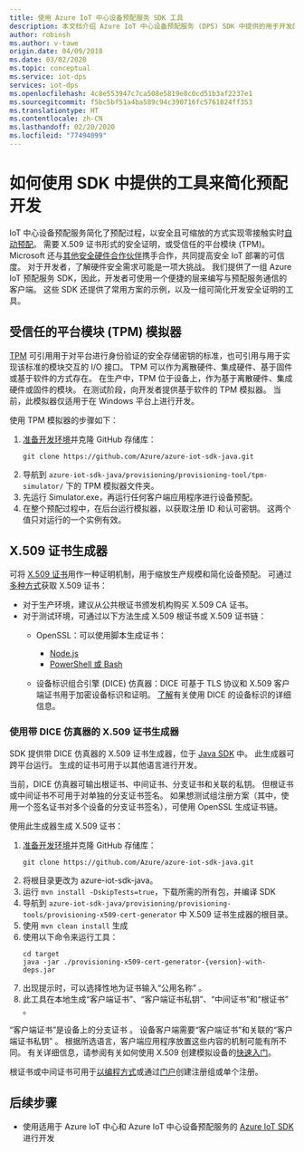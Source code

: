 ```yaml
---
title: 使用 Azure IoT 中心设备预配服务 SDK 工具
description: 本文档介绍 Azure IoT 中心设备预配服务 (DPS) SDK 中提供的用于开发的工具
author: robinsh
ms.author: v-tawe
origin.date: 04/09/2018
ms.date: 03/02/2020
ms.topic: conceptual
ms.service: iot-dps
services: iot-dps
ms.openlocfilehash: 4c8e553947c7ca508e5819e8c0cd51b3af2237e1
ms.sourcegitcommit: f5bc5bf51a4ba589c94c390716fc5761024ff353
ms.translationtype: HT
ms.contentlocale: zh-CN
ms.lasthandoff: 02/20/2020
ms.locfileid: "77494099"
---
```

# <a name="how-to-use-tools-provided-in-the-sdks-to-simplify-development-for-provisioning"></a>如何使用 SDK 中提供的工具来简化预配开发
IoT 中心设备预配服务简化了预配过程，以安全且可缩放的方式实现零接触实时[自动预配](concepts-auto-provisioning.md)。  需要 X.509 证书形式的安全证明，或受信任的平台模块 (TPM)。  Microsoft 还与[其他安全硬件合作伙伴](https://azure.microsoft.com/blog/azure-iot-supports-new-security-hardware-to-strengthen-iot-security/)携手合作，共同提高安全 IoT 部署的可信度。 对于开发者，了解硬件安全需求可能是一项大挑战。 我们提供了一组 Azure IoT 预配服务 SDK，因此，开发者可使用一个便捷的层来编写与预配服务通信的客户端。 这些 SDK 还提供了常用方案的示例，以及一组可简化开发安全证明的工具。

## <a name="trusted-platform-module-tpm-simulator"></a>受信任的平台模块 (TPM) 模拟器
[TPM](/iot-dps/concepts-security) 可引用用于对平台进行身份验证的安全存储密钥的标准，也可引用与用于实现该标准的模块交互的 I/O 接口。 TPM 可以作为离散硬件、集成硬件、基于固件或基于软件的方式存在。  在生产中，TPM 位于设备上，作为基于离散硬件、集成硬件或固件的模块。 在测试阶段，向开发者提供基于软件的 TPM 模拟器。  当前，此模拟器仅适用于在 Windows 平台上进行开发。

使用 TPM 模拟器的步骤如下：
1. [准备开发环境](/iot-dps/quick-enroll-device-x509-java)并克隆 GitHub 存储库：
   ```
   git clone https://github.com/Azure/azure-iot-sdk-java.git
   ```
2. 导航到 ```azure-iot-sdk-java/provisioning/provisioning-tool/tpm-simulator/``` 下的 TPM 模拟器文件夹。
3. 先运行 Simulator.exe，再运行任何客户端应用程序进行设备预配。
4. 在整个预配过程中，在后台运行模拟器，以获取注册 ID 和认可密钥。  这两个值只对运行的一个实例有效。

## <a name="x509-certificate-generator"></a>X.509 证书生成器
可将 [X.509 证书](/iot-dps/concepts-security#x509-certificates)用作一种证明机制，用于缩放生产规模和简化设备预配。  可通过[多种方式](/iot-hub/iot-hub-x509ca-overview#how-to-get-an-x509-ca-certificate)获取 X.509 证书：
* 对于生产环境，建议从公共根证书颁发机构购买 X.509 CA 证书。
* 对于测试环境，可通过以下方法生成 X.509 根证书或 X.509 证书链：
    * OpenSSL：可以使用脚本生成证书：
        * [Node.js](https://github.com/Azure/azure-iot-sdk-node/tree/master/provisioning/tools)
        * [PowerShell 或 Bash](https://github.com/Azure/azure-iot-sdk-c/blob/master/tools/CACertificates/CACertificateOverview.md)
        
    * 设备标识组合引擎 (DICE) 仿真器：DICE 可基于 TLS 协议和 X.509 客户端证书用于加密设备标识和证明。  [了解](https://www.microsoft.com/research/publication/device-identity-dice-riot-keys-certificates/)有关使用 DICE 的设备标识的详细信息。

### <a name="using-x509-certificate-generator-with-dice-emulator"></a>使用带 DICE 仿真器的 X.509 证书生成器
SDK 提供带 DICE 仿真器的 X.509 证书生成器，位于 [Java SDK](https://github.com/Azure/azure-iot-sdk-java/tree/master/provisioning/provisioning-tools/provisioning-x509-cert-generator) 中。  此生成器可跨平台运行。  生成的证书可用于以其他语言进行开发。

当前，DICE 仿真器可输出根证书、中间证书、分支证书和关联的私钥。  但根证书或中间证书不可用于对单独的分支证书签名。  如果想测试组注册方案（其中，使用一个签名证书对多个设备的分支证书签名），可使用 OpenSSL 生成证书链。

使用此生成器生成 X.509 证书：
1. [准备开发环境](/iot-dps/quick-enroll-device-x509-java)并克隆 GitHub 存储库：
   ```
   git clone https://github.com/Azure/azure-iot-sdk-java.git
   ```
2. 将根目录更改为 azure-iot-sdk-java。
3. 运行 ```mvn install -DskipTests=true```，下载所需的所有包，并编译 SDK
4. 导航到 ```azure-iot-sdk-java/provisioning/provisioning-tools/provisioning-x509-cert-generator``` 中 X.509 证书生成器的根目录。
5. 使用 ```mvn clean install``` 生成
6. 使用以下命令来运行工具：
   ```
   cd target
   java -jar ./provisioning-x509-cert-generator-{version}-with-deps.jar
   ```
7. 出现提示时，可以选择性地为证书输入“公用名称”  。
8. 此工具在本地生成“客户端证书”、“客户端证书私钥”、“中间证书”和“根证书”     。

“客户端证书”是设备上的分支证书  。  设备客户端需要“客户端证书”和关联的“客户端证书私钥”   。 根据所选语言，客户端应用程序放置这些内容的机制可能有所不同。  有关详细信息，请参阅有关如何使用 X.509 创建模拟设备的[快速入门](/iot-dps/quick-create-simulated-device-x509)。

根证书或中间证书可用于[以编程方式](/iot-dps/how-to-manage-enrollments-sdks)或通过[门户](/iot-dps/how-to-manage-enrollments)创建注册组或单个注册。

## <a name="next-steps"></a>后续步骤
* 使用适用于 Azure IoT 中心和 Azure IoT 中心设备预配服务的 [Azure IoT SDK]( https://github.com/Azure/azure-iot-sdks)进行开发
